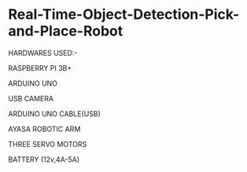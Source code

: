 # Real-Time-Object-Detection-Pick-and-Place-Robot

HARDWARES USED:-

  RASPBERRY PI 3B+

  ARDUINO UNO

  USB CAMERA

  ARDUINO UNO CABLE(USB)

  AYASA ROBOTIC ARM

  THREE SERVO MOTORS

  BATTERY (12v,4A-5A)
